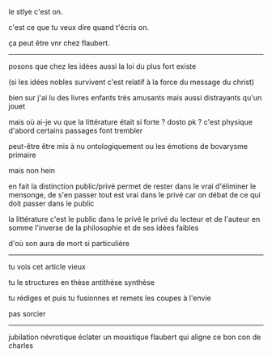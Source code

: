 le stlye c'est on.

c'est ce que tu veux dire quand t'écris on.

ça peut être vnr chez flaubert.

---

posons que chez les idées aussi
la loi du plus fort existe

(si les idées nobles survivent c'est relatif à la force du message du christ)

bien sur j'ai lu des livres enfants très amusants
mais aussi distrayants qu'un jouet

mais où ai-je vu que la littérature était si forte ? dosto
pk ? c'est physique d'abord
certains passages font trembler

peut-être être mis à nu ontologiquement
ou les émotions de bovarysme primaire

mais non hein

en fait la distinction public/privé permet de rester dans le vrai
d'éliminer le mensonge, de s'en passer
tout est vrai dans le privé
car on débat de ce qui doit passer dans le public

la littérature c'est le public dans le privé
le privé du lecteur et de l'auteur
en somme l'inverse de la philosophie
et de ses idées faibles

d'où son aura de mort si particulière

---

tu vois cet article vieux

tu le structures en thèse antithèse synthèse

tu rédiges et puis tu fusionnes et remets les coupes à l'envie

pas sorcier

---

jubilation névrotique
éclater un moustique
flaubert qui aligne ce bon con de charles
